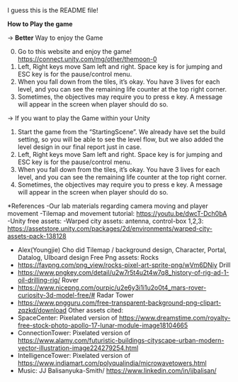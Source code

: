 I guess this is the README file!

**How to Play the game**

-> **Better** Way to enjoy the Game

0. Go to this website and enjoy the game!
https://connect.unity.com/mg/other/themoon-0
1. Left, Right keys move Sam left and right. Space key is for jumping and ESC key is for the pause/control menu.
2. When you fall down from the tiles, it’s okay. You have 3 lives for each level, and you can see the remaining life counter at the top right corner.
3. Sometimes, the objectives may require you to press e key. A message will appear in the screen when player should do so.

-> If you want to play the Game within your Unity 

1. Start the game from the “StartingScene”. We already have set the build setting, so you will be able to see the level flow, but we also added the level design in our final report just in case.
2. Left, Right keys move Sam left and right. Space key is for jumping and ESC key is for the pause/control menu.
3. When you fall down from the tiles, it’s okay. You have 3 lives for each level, and you can see the remaining life counter at the top right corner.
4. Sometimes, the objectives may require you to press e key. A message will appear in the screen when player should do so.


*References
-Our lab materials regarding camera moving and player movement
-Tilemap and movement tutorial: https://youtu.be/dwcT-Dch0bA
-Unity free assets:
-Warped city assets: antenna, control-box 1,2,3: https://assetstore.unity.com/packages/2d/environments/warped-city-assets-pack-138128
- Alex(Youngjie) Cho did Tilemap / background design, Character, Portal, Datalog, UIboard design
Free Png assets:
Rocks
 - https://favpng.com/png_view/rocks-pixel-art-sprite-png/wVm6DNiy
 Drill
 - https://www.pngkey.com/detail/u2w7r5t4u2t4w7q8_history-of-rig-ad-1-oil-drilling-rig/
 Rover
 - https://www.nicepng.com/ourpic/u2e6y3i1i1u2o0t4_mars-rover-curiosity-3d-model-free/#
 Radar Tower
 - https://www.pngguru.com/free-transparent-background-png-clipart-zqzkd/download
 Other assets cited:
 - SpaceCenter: Pixelated version of https://www.dreamstime.com/royalty-free-stock-photo-apollo-17-lunar-module-image18104665
 - ConnectionTower: Pixelated version of https://www.alamy.com/futuristic-buildings-cityscape-urban-modern-vector-illustration-image224279254.html
 - IntelligenceTower: Pixelated version of https://www.indiamart.com/polyqualindia/microwavetowers.html
 - Music: JJ Balisanyuka-Smith/ https://www.linkedin.com/in/jjbalisan/
